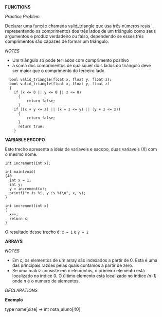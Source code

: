 **FUNCTIONS**

*Practice Problem*

Declarar uma função chamada valid_triangle que usa três números reais representando os comprimentos dos três lados de um triângulo como seus argumentos e produz verdadeiro ou falso, dependendo se esses três comprimentos são capazes de formar um triângulo.

*NOTES* 
 - Um triângulo só pode ter lados com comprimento positivo
 - a soma dos comprimentos de quaisquer dois lados do triângulo deve ser maior que o comprimento do terceiro lado.


```
  bool valid_triangle(float x, float y, float z);
  bool valid_triangle(float x, float y, float z)
  {
    if (x <= 0 || y <= 0 || z <= 0)
      {
          return false;
      }
    if ((x + y <= z) || (x + z <= y) || (y + z <= x))
      {
          return false;
      }
      return true;
    }
 ```

**VARIABLE ESCOPO**

Este trecho apresenta a ideia de variaveis e escopo, duas variaveis (X) com o mesmo nome.

```
int increment(int x);

int main(void)
{40
  int x = 1;
  int y;
  y = increment(x);
  printf("x is %i, y is %i\n", x, y);
}

int increment(int x)
{
  x++;
  return x;
}
 ```
O resultado desse trecho é: `x = 1`  e  `y = 2`


**ARRAYS**

*NOTES*
- Em c, os elementos de um array são indexados a partir de 0. Esta é uma das principais razões pelas quais contamos a partir de zero.
- Se uma matriz consiste em n elementos, o primeiro elemento está localizado no índice 0. O último elemento está localizado no índice *(n-1)* onde *n* é o numero de elementos. 
  
*DECLARATIONS*

**Exemplo**

type name[size] -> int nota_aluno[40]











